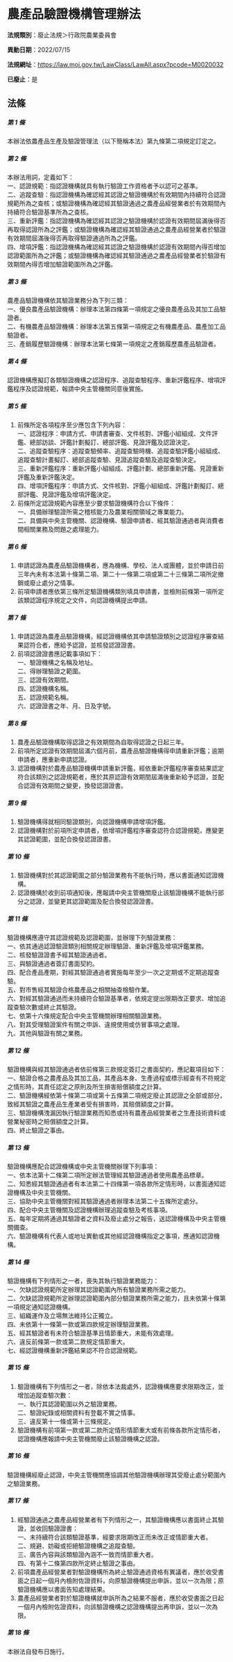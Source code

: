 # 農產品驗證機構管理辦法

**法規類別**：廢止法規＞行政院農業委員會

**異動日期**：2022/07/15  

**法規網址**：https://law.moj.gov.tw/LawClass/LawAll.aspx?pcode=M0020032

**已廢止**：是



## 法條
##### 第 1 條
本辦法依農產品生產及驗證管理法（以下簡稱本法）第九條第二項規定訂定之。

##### 第 2 條
本辦法用詞，定義如下：  
一、認證規範：指認證機構就具有執行驗證工作資格者予以認可之基準。  
二、追蹤查驗：指認證機構為確認經其認證之驗證機構於有效期間內持續符合認證規範所為之查核；或驗證機構為確認經其驗證通過之農產品經營業者於有效期間內持續符合驗證基準所為之查核。  
三、重新評鑑：指認證機構為確認經其認證之驗證機構於認證有效期間屆滿後得否再取得認證所為之評鑑；或驗證機構為確認經其驗證通過之農產品經營業者於驗證有效期間屆滿後得否再取得驗證通過所為之評鑑。  
四、增項評鑑：指認證機構為確認經其認證之驗證機構於認證有效期間內得否增加認證範圍所為之評鑑；或驗證機構為確認經其驗證通過之農產品經營業者於驗證有效期間內得否增加驗證範圍所為之評鑑。

##### 第 3 條
農產品驗證機構依其驗證業務分為下列三類：  
一、優良農產品驗證機構：辦理本法第四條第一項規定之優良農產品及其加工品驗證者。  
二、有機農產品驗證機構：辦理本法第五條第一項規定之有機農產品、農產加工品驗證者。  
三、產銷履歷驗證機構：辦理本法第七條第一項規定之產銷履歷農產品驗證者。

##### 第 4 條
認證機構應擬訂各類驗證機構之認證程序、追蹤查驗程序、重新評鑑程序、增項評鑑程序及認證規範，報請中央主管機關同意後實施。

##### 第 5 條
1. 前條所定各項程序至少應包含下列內容：  
一、認證程序：申請方式、申請書審查、文件核對、評鑑小組組成、文件評鑑、總部訪談、評鑑計劃擬訂、總部評鑑、見證評鑑及認證決定。  
二、追蹤查驗程序：追蹤查驗頻率、追蹤查驗時機、追蹤查驗評鑑小組組成、追蹤查驗計畫擬訂、總部追蹤查驗、見證追蹤查驗及追蹤查驗決定。  
三、重新評鑑程序：重新評鑑小組組成、評鑑計劃、總部重新評鑑、見證重新評鑑及重新評鑑決定。  
四、增項評鑑程序：申請方式、文件核對、評鑑小組組成、評鑑計劃擬訂、總部評鑑、見證評鑑及增項評鑑決定。
1. 前條所定認證規範內容應至少要求驗證機構符合以下條件：  
一、具備辦理驗證所需之稽核能力及農業相關領域之專業能力。  
二、具備與中央主管機關、認證機構、驗證申請者、經其驗證通過者與消費者間相關業務及問題之處理能力。

##### 第 6 條
1. 申請認證為農產品驗證機構者，應為機構、學校、法人或團體，並於申請日前三年內未有本法第十條第二項、第二十一條第二項或第二十三條第二項所定撤銷或廢止處分之情事。
1. 前項申請者應依第三條所定驗證機構類別填具申請書，並檢附前條第一項所定該類認證程序規定之文件，向認證機構提出申請。

##### 第 7 條
1. 申請認證為農產品驗證機構，經認證機構依其申請驗證類別之認證程序審查結果認符合者，應給予認證，並核發認證證書。
1. 前項認證證書應記載事項如下：  
一、驗證機構之名稱及地址。  
二、得辦理驗證之範圍。  
三、認證有效期間。  
四、認證機構名稱。  
五、認證規範名稱。  
六、認證證書之年、月、日及字號。

##### 第 8 條
1. 農產品驗證機構取得認證之有效期間為自取得認證之日起三年。
1. 前項所定認證有效期間屆滿六個月前，農產品驗證機構得申請重新評鑑；逾期申請者，應重新申請認證。
1. 認證機構對於農產品驗證機構申請重新評鑑，經依重新評鑑程序審查結果認定符合該類別之認證規範者，應於其原認證有效期間屆滿後重新給予認證，並配合認證有效期間之變更，換發認證證書。

##### 第 9 條
1. 驗證機構得就相同驗證類別，向認證機構申請增項評鑑。
1. 認證機構對於前項所定申請者，依增項評鑑程序審查認符合認證規範，應變更其認證範圍，並配合換發認證證書。

##### 第 10 條
1. 驗證機構對於其認證範圍之部分驗證業務有不能執行時，應以書面通知認證機構。
1. 認證機構於收到前項通知後，應報請中央主管機關廢止該驗證機構不能執行部分之認證，並變更其認證範圍及配合換發認證證書。

##### 第 11 條
驗證機構應遵守其認證規範及認證範圍，並辦理下列驗證業務：  
一、依其通過認證驗證類別相關規定辦理驗證、重新評鑑及增項評鑑業務。  
二、核發驗證證書予經其驗證通過者。  
三、與驗證通過者簽訂書面契約。  
四、配合產品產期，對經其驗證通過者實施每年至少一次之定期或不定期追蹤查驗。  
五、對市售經其驗證合格農產品之相關抽查檢驗作業。  
六、對經其驗證通過而未持續符合驗證基準者，依規定提出限期改正要求、增加追蹤查驗次數或終止其驗證。  
七、依第十六條規定配合中央主管機關辦理相關驗證業務。  
八、對其受理驗證案件有關之申訴、違規使用或仿冒事項之處理。  
九、其他與驗證有關之業務。

##### 第 12 條
驗證機構與經其驗證通過者依前條第三款規定簽訂之書面契約，應記載項目如下：  
一、驗證合格之農產品及其加工品，其產品本身、生產過程或標示經查有不符規定之情形時，其責任認定之原則及所生損害賠償額度之計算。  
二、驗證機構經依第十條第二項或第十五條第二項規定廢止其認證之全部或部分，致經其驗證之農產品生產業者受有損害時，其賠償額度之計算。  
三、驗證機構洩漏因執行驗證業務而知悉或持有農產品經營業者之生產技術資料或營業秘密時之賠償額度之計算。  
四、終止驗證之事由。

##### 第 13 條
驗證機構應配合認證機構或中央主管機關辦理下列事項：  
一、依本法第十二條第二項所定辦法管理經其驗證通過者使用農產品標章。  
二、知悉經其驗證通過者有本法第二十四條第一項各款所定情形時，以書面通知認證機構及中央主管機關。  
三、協助中央主管機關對經其驗證通過者辦理本法第二十五條所定處分。  
四、配合中央主管機關及認證機構辦理追蹤查驗及考核事項。  
五、每年定期將通過其驗證者之資料及廢止處分之報告，送認證機構及中央主管機關備查。  
六、驗證機構有代表人或地址異動或其他經認證機構指定之事項，應通知認證機構。

##### 第 14 條
驗證機構有下列情形之一者，喪失其執行驗證業務能力：  
一、欠缺認證規範所定辦理其認證範圍內所有驗證業務所需之能力。  
二、欠缺認證規範所定辦理認證範圍內部分驗證業務所需之能力，且未依第十條第一項規定通知認證機構。  
三、組織運作及立場無法維持公正獨立。  
四、未依第十一條第一款或第四款規定辦理驗證業務。  
五、經其驗證者有未符合驗證基準且情節重大，未能有效處理。  
六、違反前條第一款或第二款規定情節重大。  
七、經認證機構重新評鑑結果認不符合認證規範。

##### 第 15 條
1. 驗證機構有下列情形之一者，除依本法裁處外，認證機構應要求限期改正，並增加追蹤查驗次數：  
一、執行其認證範圍以外之驗證業務。  
二、驗證紀錄或相關資料有登載不實之情事。  
三、違反第十一條或第十三條規定。
1. 驗證機構有前項第一款或第二款所定情形情節重大或有前條各款所定情形者，認證機構應報請中央主管機關廢止該驗證機構之認證。

##### 第 16 條
驗證機構經廢止認證，中央主管機關應協調其他驗證機構辦理其受廢止處分範圍內之驗證業務。

##### 第 17 條
1. 經驗證通過之農產品經營業者有下列情形之一，其驗證機構應以書面終止其驗證，並收回驗證證書：  
一、未持續符合該類驗證基準，經要求限期改正而未改正或情節重大者。  
二、規避、妨礙或拒絕驗證機構之追蹤查驗。  
三、廣告內容與該類驗證內涵不一致而情節重大者。  
四、有第十二條第四款所定終止驗證之事由。
1. 前項農產品經營業者對驗證機構所為終止驗證通過資格有異議者，應於收受書面之日起一個月內檢附佐證資料，向原驗證機構提出申訴，並以一次為限；原驗證機構應以書面告知處理結果。
1. 農產品經營業者對於驗證機構就申訴所為之結果不服者，應於收受書面之日起一個月內檢附佐證資料，向該驗證機構之認證機構提出再申訴，並以一次為限。

##### 第 18 條
本辦法自發布日施行。


